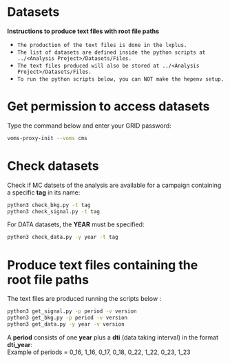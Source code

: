 # Datasets

**Instructions to produce text files with root file paths**

* `The production of the text files is done in the lxplus.`
* `The list of datasets are defined inside the python scripts at ../<Analysis Project>/Datasets/Files.`
* `The text files produced will also be stored at ../<Analysis Project>/Datasets/Files.`
* `To run the python scripts below, you can NOT make the hepenv setup.`

# Get permission to access datasets

Type the command below and enter your GRID password:  
```bash
voms-proxy-init --voms cms
```

# Check datasets

Check if MC datsets of the analysis are available for a campaign containing a specific **tag** in its name:
```bash
python3 check_bkg.py -t tag
python3 check_signal.py -t tag
```
For DATA datasets, the **YEAR** must be specified:
```bash
python3 check_data.py -y year -t tag
```

# Produce text files containing the root file paths

The text files are produced running the scripts below :  
```bash
python3 get_signal.py -p period -v version
python3 get_bkg.py -p period -v version
python3 get_data.py -y year -v version
```
A **period** consists of one **year** plus a **dti** (data taking interval) in the format **dti_year**:  
Example of periods = 0_16, 1_16, 0_17, 0_18, 0_22, 1_22, 0_23, 1_23




